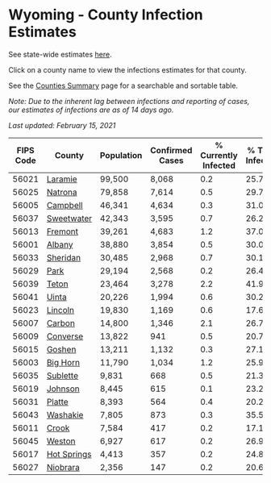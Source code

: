 # Wyoming - County Infection Estimates

See state-wide estimates [here](/infections/us-wy).

Click on a county name to view the infections estimates for that county.

See the [Counties Summary](/infections/summary-counties) page for a searchable and sortable table.

*Note: Due to the inherent lag between infections and reporting of cases, our estimates of infections are as of 14 days ago.*

*Last updated: February 15, 2021*

|   FIPS Code |                     County |   Population |   Confirmed Cases |   % Currently Infected |   % Total Infected |
|-------------|----------------------------|--------------|-------------------|------------------------|--------------------|
|       56021 |         [Laramie](laramie) |       99,500 |             8,068 |                    0.2 |               25.7 |
|       56025 |         [Natrona](natrona) |       79,858 |             7,614 |                    0.5 |               29.7 |
|       56005 |       [Campbell](campbell) |       46,341 |             4,634 |                    0.3 |               31.0 |
|       56037 |   [Sweetwater](sweetwater) |       42,343 |             3,595 |                    0.7 |               26.2 |
|       56013 |         [Fremont](fremont) |       39,261 |             4,683 |                    1.2 |               37.0 |
|       56001 |           [Albany](albany) |       38,880 |             3,854 |                    0.5 |               30.0 |
|       56033 |       [Sheridan](sheridan) |       30,485 |             2,968 |                    0.7 |               30.1 |
|       56029 |               [Park](park) |       29,194 |             2,568 |                    0.2 |               26.4 |
|       56039 |             [Teton](teton) |       23,464 |             3,278 |                    2.2 |               41.9 |
|       56041 |             [Uinta](uinta) |       20,226 |             1,994 |                    0.6 |               30.2 |
|       56023 |         [Lincoln](lincoln) |       19,830 |             1,169 |                    0.6 |               17.6 |
|       56007 |           [Carbon](carbon) |       14,800 |             1,346 |                    2.1 |               26.7 |
|       56009 |       [Converse](converse) |       13,822 |               941 |                    0.5 |               20.7 |
|       56015 |           [Goshen](goshen) |       13,211 |             1,132 |                    0.3 |               27.1 |
|       56003 |       [Big Horn](big-horn) |       11,790 |             1,034 |                    1.2 |               25.9 |
|       56035 |       [Sublette](sublette) |        9,831 |               668 |                    0.5 |               21.3 |
|       56019 |         [Johnson](johnson) |        8,445 |               615 |                    0.1 |               23.2 |
|       56031 |           [Platte](platte) |        8,393 |               564 |                    0.4 |               20.2 |
|       56043 |       [Washakie](washakie) |        7,805 |               873 |                    0.3 |               35.5 |
|       56011 |             [Crook](crook) |        7,584 |               417 |                    0.2 |               17.1 |
|       56045 |           [Weston](weston) |        6,927 |               617 |                    0.2 |               26.9 |
|       56017 | [Hot Springs](hot-springs) |        4,413 |               357 |                    0.2 |               24.8 |
|       56027 |       [Niobrara](niobrara) |        2,356 |               147 |                    0.2 |               20.6 |